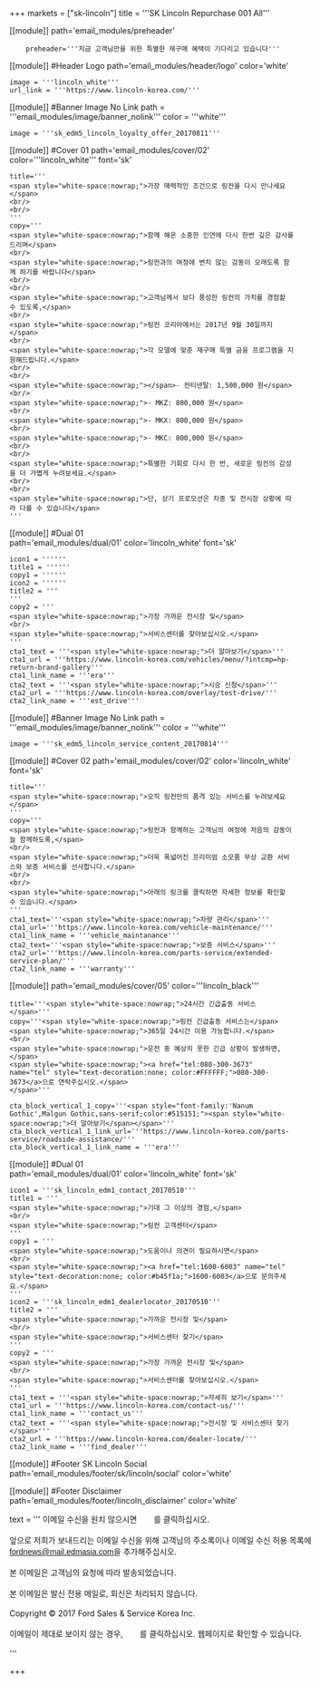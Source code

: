 
+++
markets = ["sk-lincoln"]
title = '''SK Lincoln Repurchase 001 All'''
 
[[module]]
path='email_modules/preheader'

   
		preheader='''지금 고객님만을 위한 특별한 재구매 혜택이 기다리고 있습니다'''

[[module]] #Header Logo
path='email_modules/header/logo'
color='white'

	image = '''lincoln_white'''
	url_link = '''https://www.lincoln-korea.com/'''

[[module]] #Banner Image No Link
path = '''email_modules/image/banner_nolink'''
color = '''white'''

	image = '''sk_edm5_lincoln_loyalty_offer_20170811'''

[[module]] #Cover 01 
path='email_modules/cover/02'
color='''lincoln_white'''
font='sk'

	title='''
    <span style="white-space:nowrap;">가장 매력적인 조건으로 링컨을 다시 만나세요</span>
    <br/>
    <br/>
    '''
	copy='''
	<span style="white-space:nowrap;">함께 해온 소중한 인연에 다시 한번 깊은 감사를 드리며</span>
    <br/>
	<span style="white-space:nowrap;">링컨과의 여정에 변치 않는 감동이 오래도록 함께 하기를 바랍니다</span>
    <br/>
    <br/>
	<span style="white-space:nowrap;">고객님께서 보다 풍성한 링컨의 가치를 경험할 수 있도록,</span>
    <br/>
	<span style="white-space:nowrap;">링컨 코리아에서는 2017년 9월 30일까지</span>
    <br/>
	<span style="white-space:nowrap;">각 모델에 맞춘 재구매 특별 금융 프로그램을 지원해드립니다.</span>
    <br/>
    <br/>
	<span style="white-space:nowrap;"></span>- 컨티넨탈: 1,500,000 원</span>
    <br/>
    <span style="white-space:nowrap;">- MKZ: 800,000 원</span>
    <br/>
    <span style="white-space:nowrap;">- MKX: 800,000 원</span>
    <br/>
    <span style="white-space:nowrap;">- MKC: 800,000 원</span>
    <br/>
    <br/>
    <span style="white-space:nowrap;">특별한 기회로 다시 한 번, 새로운 링컨의 감성을 더 가볍게 누려보세요.</span>
    <br/>
    <br/>
    <span style="white-space:nowrap;">단, 상기 프로모션은 차종 및 전시장 상황에 따라 다를 수 있습니다</span>
    '''

[[module]] #Dual 01    
path='email_modules/dual/01'
color='lincoln_white'
font='sk'

	icon1 = ''''''
	title1 = ''''''
	copy1 = ''''''
	icon2 = ''''''
	title2 = '''
	'''
	copy2 = '''
	<span style="white-space:nowrap;">가장 가까운 전시장 및</span>
    <br/>
	<span style="white-space:nowrap;">서비스센터를 찾아보십시오.</span>
    '''
    cta1_text = '''<span style="white-space:nowrap;">더 알아보기</span>'''
	cta1_url = '''https://www.lincoln-korea.com/vehicles/menu/?intcmp=hp-return-brand-gallery'''
	cta1_link_name = '''era'''
	cta2_text = '''<span style="white-space:nowrap;">시승 신청</span>'''
	cta2_url = '''https://www.lincoln-korea.com/overlay/test-drive/'''
	cta2_link_name = '''est_drive'''

[[module]] #Banner Image No Link
path = '''email_modules/image/banner_nolink'''
color = '''white'''

	image = '''sk_edm5_lincoln_service_content_20170814'''

[[module]] #Cover 02
path='email_modules/cover/02'
color='lincoln_white'
font='sk'

	title='''
    <span style="white-space:nowrap;">오직 링컨만의 품격 있는 서비스를 누려보세요</span>
    '''
	copy='''
    <span style="white-space:nowrap;">링컨과 함께하는 고객님의 여정에 처음의 감동이 늘 함께하도록,</span>
    <br/>
    <span style="white-space:nowrap;">더욱 폭넓어진 프리미엄 소모품 무상 교환 서비스와 보증 서비스를 선사합니다.</span>
    <br/>
    <br/>
    <span style="white-space:nowrap;">아래의 링크를 클릭하면 자세한 정보를 확인할 수 있습니다.</span> 
    '''
	cta1_text='''<span style="white-space:nowrap;">차량 관리</span>'''
	cta1_url='''https://www.lincoln-korea.com/vehicle-maintenance/'''
	cta1_link_name = '''vehicle_maintanance'''
	cta2_text='''<span style="white-space:nowrap;">보증 서비스</span>'''
	cta2_url='''https://www.lincoln-korea.com/parts-service/extended-service-plan/'''
	cta2_link_name = '''warranty'''

[[module]]
path='email_modules/cover/05'
color='''lincoln_black'''

	title='''<span style="white-space:nowrap;">24시간 긴급출동 서비스</span>'''
	copy='''<span style="white-space:nowrap;">링컨 긴급출동 서비스는</span>
	<span style="white-space:nowrap;">365일 24시간 이용 가능합니다.</span>
    <br/>
	<span style="white-space:nowrap;">운전 중 예상치 못한 긴급 상황이 발생하면,</span>
    <span style="white-space:nowrap;"><a href="tel:080-300-3673" name="tel" style="text-decoration:none; color:#FFFFFF;">080-300-3673</a>으로 연락주십시오.</span>
	</span>'''

	cta_block_vertical_1_copy='''<span style="font-family:'Nanum Gothic',Malgun Gothic,sans-serif;color:#515151;"><span style="white-space:nowrap;">더 알아보기</span></span>'''
	cta_block_vertical_1_link_url='''https://www.lincoln-korea.com/parts-service/roadside-assistance/'''
	cta_block_vertical_1_link_name = '''era''' 

[[module]] #Dual 01    
path='email_modules/dual/01'
color='lincoln_white'
font='sk'

	icon1 = '''sk_lincoln_edm1_contact_20170510'''
	title1 = '''
	<span style="white-space:nowrap;">기대 그 이상의 경험,</span>
    <br/>
	<span style="white-space:nowrap;">링컨 고객센터</span>
    '''
	copy1 = '''
	<span style="white-space:nowrap;">도움이나 의견이 필요하시면</span>
    <br/>
	<span style="white-space:nowrap;"><a href="tel:1600-6003" name="tel" style="text-decoration:none; color:#b45f1a;">1600-6003</a>으로 문의주세요.</span>
    '''
	icon2 = '''sk_lincoln_edm1_dealerlocator_20170510'''
	title2 = '''
	<span style="white-space:nowrap;">가까운 전시장 및</span>
    <br/>
	<span style="white-space:nowrap;">서비스센터 찾기</span>
	'''
	copy2 = '''
	<span style="white-space:nowrap;">가장 가까운 전시장 및</span>
    <br/>
	<span style="white-space:nowrap;">서비스센터를 찾아보십시오.</span>
    '''
	cta1_text = '''<span style="white-space:nowrap;">자세히 보기</span>'''
	cta1_url = '''https://www.lincoln-korea.com/contact-us/'''
	cta1_link_name = '''contact_us'''
	cta2_text = '''<span style="white-space:nowrap;">전시장 및 서비스센터 찾기</span>'''
	cta2_url = '''https://www.lincoln-korea.com/dealer-locate/'''
	cta2_link_name = '''find_dealer'''

[[module]] #Footer SK Lincoln Social
path='email_modules/footer/sk/lincoln/social'
color='white'

[[module]] #Footer Disclaimer
path='email_modules/footer/lincoln_disclaimer'
color='white'

 text = '''
<span style="white-space:nowrap;">이메일 수신을 원치 않으시면</span>
<span class="mobile-display-block"></span><a href="<%unsubscribe_link_text%>" style="color:#FFFFFF; text-decoration:underline">여기</a>를 클릭하십시오.</span>
<br/>
<br/>
<span style="white-space:nowrap;">앞으로 저희가 보내드리는 이메일 수신을 위해 고객님의 주소록이나 이메일 수신 허용 목록에</span>
<br/>
<span style="font-family:'Nanum Gothic',Malgun Gothic,sans-serif; text-decoration:underline;">fordnews@mail.edmasia.com</span>을 추가해주십시오.</span>
<br/>
<br/>
<span style="white-space:nowrap;">본 이메일은 고객님의 요청에 따라 발송되었습니다.</span>
<a href="https://www.lincoln-korea.com/privacy/" name="privacy" style="text-decoration:underline; color:#FFFFFF;">개인정보처리방침</a>
<br/>
<br/>
<span style="white-space:nowrap;">본 이메일은 발신 전용 메일로, 회신은 처리되지 않습니다.</span>
<br/>
<br/>
<span style="white-space:nowrap;">Copyright © 2017 Ford Sales & Service Korea Inc.</span>
<br/>
<br/>
<span style="white-space:nowrap;">이메일이 제대로 보이지 않는 경우,<span class="mobile-display-block"></span>
<a href="<%syslink_message_read url='/public/read_message.jsp'%>" style="color:#FFFFFF; text-decoration:underline">여기</a>를 클릭하십시오. 웹페이지로 확인할 수 있습니다.</span>
<br/>
<br/>
 '''

+++
